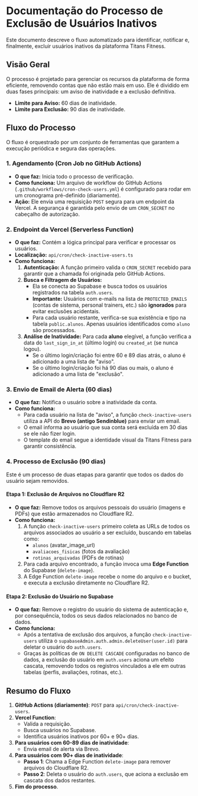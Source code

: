 # Documentação do Processo de Exclusão de Usuários Inativos

Este documento descreve o fluxo automatizado para identificar, notificar e, finalmente, excluir usuários inativos da plataforma Titans Fitness.

## Visão Geral

O processo é projetado para gerenciar os recursos da plataforma de forma eficiente, removendo contas que não estão mais em uso. Ele é dividido em duas fases principais: um aviso de inatividade e a exclusão definitiva.

- **Limite para Aviso:** 60 dias de inatividade.
- **Limite para Exclusão:** 90 dias de inatividade.

## Fluxo do Processo

O fluxo é orquestrado por um conjunto de ferramentas que garantem a execução periódica e segura das operações.

### 1. Agendamento (Cron Job no GitHub Actions)

- **O que faz:** Inicia todo o processo de verificação.
- **Como funciona:** Um arquivo de workflow do GitHub Actions (`.github/workflows/cron-check-users.yml`) é configurado para rodar em um cronograma pré-definido (diariamente).
- **Ação:** Ele envia uma requisição `POST` segura para um endpoint da Vercel. A segurança é garantida pelo envio de um `CRON_SECRET` no cabeçalho de autorização.

### 2. Endpoint da Vercel (Serverless Function)

- **O que faz:** Contém a lógica principal para verificar e processar os usuários.
- **Localização:** `api/cron/check-inactive-users.ts`
- **Como funciona:**
    1.  **Autenticação:** A função primeiro valida o `CRON_SECRET` recebido para garantir que a chamada foi originada pelo GitHub Actions.
    2.  **Busca e Filtragem de Usuários:**
        - Ela se conecta ao Supabase e busca todos os usuários registrados na tabela `auth.users`.
        - **Importante:** Usuários com e-mails na lista de `PROTECTED_EMAILS` (contas de sistema, personal trainers, etc.) são **ignorados** para evitar exclusões acidentais.
        - Para cada usuário restante, verifica-se sua existência e tipo na tabela `public.alunos`. Apenas usuários identificados como `aluno` são processados.
    3.  **Análise de Inatividade:** Para cada **aluno** elegível, a função verifica a data do `last_sign_in_at` (último login) ou `created_at` (se nunca logou).
        - Se o último login/criação foi entre 60 e 89 dias atrás, o aluno é adicionado a uma lista de "aviso".
        - Se o último login/criação foi há 90 dias ou mais, o aluno é adicionado a uma lista de "exclusão".

### 3. Envio de Email de Alerta (60 dias)

- **O que faz:** Notifica o usuário sobre a inatividade da conta.
- **Como funciona:**
    - Para cada usuário na lista de "aviso", a função `check-inactive-users` utiliza a API do **Brevo (antigo Sendinblue)** para enviar um email.
    - O email informa ao usuário que sua conta será excluída em 30 dias se ele não fizer login.
    - O template do email segue a identidade visual da Titans Fitness para garantir consistência.

### 4. Processo de Exclusão (90 dias)

Este é um processo de duas etapas para garantir que todos os dados do usuário sejam removidos.

#### Etapa 1: Exclusão de Arquivos no Cloudflare R2

- **O que faz:** Remove todos os arquivos pessoais do usuário (imagens e PDFs) que estão armazenados no Cloudflare R2.
- **Como funciona:**
    1.  A função `check-inactive-users` primeiro coleta as URLs de todos os arquivos associados ao usuário a ser excluído, buscando em tabelas como:
        - `alunos` (avatar_image_url)
        - `avaliacoes_fisicas` (fotos da avaliação)
        - `rotinas_arquivadas` (PDFs de rotinas)
    2.  Para cada arquivo encontrado, a função invoca uma **Edge Function** do Supabase (`delete-image`).
    3.  A Edge Function `delete-image` recebe o nome do arquivo e o bucket, e executa a exclusão diretamente no Cloudflare R2.

#### Etapa 2: Exclusão do Usuário no Supabase

- **O que faz:** Remove o registro do usuário do sistema de autenticação e, por consequência, todos os seus dados relacionados no banco de dados.
- **Como funciona:**
    - Após a tentativa de exclusão dos arquivos, a função `check-inactive-users` utiliza o `supabaseAdmin.auth.admin.deleteUser(user.id)` para deletar o usuário do `auth.users`.
    - Graças às políticas de `ON DELETE CASCADE` configuradas no banco de dados, a exclusão do usuário em `auth.users` aciona um efeito cascata, removendo todos os registros vinculados a ele em outras tabelas (perfis, avaliações, rotinas, etc.).

## Resumo do Fluxo

1.  **GitHub Actions (diariamente)**: `POST` para `api/cron/check-inactive-users`.
2.  **Vercel Function**:
    - Valida a requisição.
    - Busca usuários no Supabase.
    - Identifica usuários inativos por 60+ e 90+ dias.
3.  **Para usuários com 60-89 dias de inatividade**:
    - Envia email de alerta via Brevo.
4.  **Para usuários com 90+ dias de inatividade**:
    - **Passo 1**: Chama a Edge Function `delete-image` para remover arquivos do Cloudflare R2.
    - **Passo 2**: Deleta o usuário do `auth.users`, que aciona a exclusão em cascata dos dados restantes.
5.  **Fim do processo**.